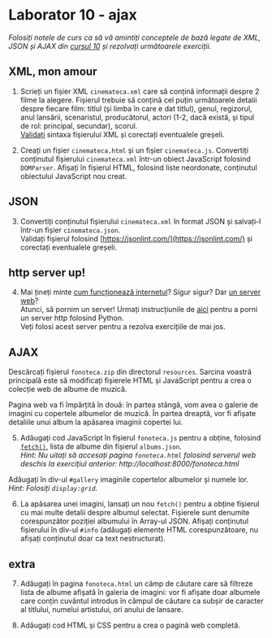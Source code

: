 # Laborator 10 - ajax

*Folosiți notele de curs ca să vă amintiți conceptele de bază legate de XML, JSON și AJAX din [cursul 10](https://cs.unibuc.ro/~cechirita/tw/c10) și rezolvați următoarele exerciții.*  

## XML, mon amour

1. Scrieți un fișier XML `cinemateca.xml` care să conțină informații despre 2 filme la alegere. Fișierul trebuie să conțină cel puțin următoarele detalii despre fiecare film: titlul (și limba în care e dat titlul), genul, regizorul, anul lansării,
scenaristul, producătorul, actori (1-2, dacă există, și tipul de rol: principal, secundar), scorul.  
[Validați](https://www.w3schools.com/xml/xml_validator.asp) sintaxa fișierului XML și corectați eventualele greșeli.

2. Creați un fișier `cinemateca.html` și un fișier `cinemateca.js`. Convertiți conținutul fișierului `cinemateca.xml` într-un obiect JavaScript folosind `DOMParser`. Afișați în fișierul HTML, folosind liste neordonate, conținutul obiectului JavaScript nou creat.

## JSON

3. Convertiți conținutul fișierului `cinemateca.xml` în format JSON și salvați-l într-un fișier `cinemateca.json`.  
Validați fișierul folosind [https://jsonlint.com/](https://jsonlint.com/) și corectați eventualele greșeli.

## http server up!

4. Mai țineți minte [cum funcționează internetul](https://developer.mozilla.org/en-US/docs/Learn/Common_questions/Web_mechanics/How_does_the_Internet_work)? Sigur sigur? Dar [un server web](https://developer.mozilla.org/en-US/docs/Learn/Common_questions/Web_mechanics/What_is_a_web_server)?  
Atunci, să pornim un server! Urmați instrucțiunile de [aici](https://developer.mozilla.org/en-US/docs/Learn/Common_questions/Tools_and_setup/set_up_a_local_testing_server) pentru a porni un server http folosind Python.  
Veți folosi acest server pentru a rezolva exercițiile de mai jos.

## AJAX

Descărcați fișierul `fonoteca.zip` din directorul `resources`. Sarcina voastră principală este să modificați fișierele HTML și JavaScript pentru a crea o colecție web de albume de muzică.  

Pagina web va fi împărțită în două: în partea stângă, vom avea o galerie de imagini cu copertele albumelor de muzică. În partea dreaptă, vor fi afișate detaliile unui album la apăsarea imaginii copertei lui.

5. Adăugați cod JavaScript în fișierul `fonoteca.js` pentru a obține, folosind [`fetch()`](https://developer.mozilla.org/en-US/docs/Web/API/fetch), lista de albume din fișierul `albums.json`.  
*Hint: Nu uitați să accesați pagina `fonoteca.html` folosind serverul web deschis la exercițiul anterior: http://localhost:8000/fonoteca.html*

Adăugați în div-ul `#gallery` imaginile copertelor albumelor și numele lor. *Hint: Folosiți `display:grid`.*

6. La apăsarea unei imagini, lansați un nou `fetch()` pentru a obține fișierul cu mai multe detalii despre albumul selectat. Fișierele sunt denumite corespunzător poziției albumului în Array-ul JSON. Afișați conținutul fișierului în div-ul `#info` (adăugați elemente HTML corespunzătoare, nu afișați conținutul doar ca text nestructurat). 

## extra
7. Adăugați în pagina `fonoteca.html` un câmp de căutare care să filtreze lista de albume afișată în galeria de imagini: vor fi afișate doar albumele care conțin cuvântul introdus în câmpul de căutare ca subșir de caracter al titlului, numelui artistului, ori anului de lansare.  

8. Adăugați cod HTML și CSS pentru a crea o pagină web completă.





